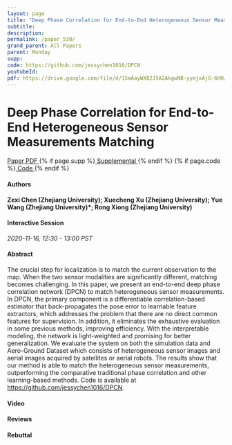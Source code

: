 ```yaml
---
layout: page
title: "Deep Phase Correlation for End-to-End Heterogeneous Sensor Measurements Matching"
subtitle: 
description:
permalink: /paper_530/
grand_parent: All Papers
parent: Monday
supp: 
code: https://github.com/jessychen1016/DPCN
youtubeId: 
pdf: https://drive.google.com/file/d/1SmAayWXB2J5A2AkgwNB-yyejxAjG-6HH/view
---
```


# Deep Phase Correlation for End-to-End Heterogeneous Sensor Measurements Matching

<a href="https://drive.google.com/file/d/1SmAayWXB2J5A2AkgwNB-yyejxAjG-6HH/view" target="_blank" rel="noopener noreferrer" class="btn btn-blue"><i class="fa fa-file-text-o" aria-hidden="true"></i> Paper PDF </a> {% if page.supp %}<a href="" target="_blank" rel="noopener noreferrer" class="btn btn-green"><i class="fa fa-file-text-o" aria-hidden="true"></i> Supplemental </a>{% endif %} {% if page.code %}<a href="https://github.com/jessychen1016/DPCN" target="_blank" rel="noopener noreferrer" class="btn btn-green"><i class="fa fa-github" aria-hidden="true"></i> Code </a>{% endif %} 

#### Authors
**Zexi Chen (Zhejiang University); Xuecheng Xu (Zhejiang University); Yue Wang (Zhejiang University)*; Rong Xiong (Zhejiang University)**

#### Interactive Session
*2020-11-16, 12:30 - 13:00 PST*

#### Abstract
The crucial step for localization is to match the current observation to the map. When the two sensor modalities are significantly different, matching becomes challenging. In this paper, we present an end-to-end deep phase correlation network (DPCN) to match heterogeneous sensor measurements. In DPCN, the primary component is a differentiable correlation-based estimator that back-propagates the pose error to learnable feature extractors, which addresses the problem that there are no direct common features for supervision. In addition, it eliminates the exhaustive evaluation in some previous methods, improving efficiency. With the interpretable modeling, the network is light-weighted and promising for better generalization. We evaluate the system on both the simulation data and Aero-Ground Dataset which consists of heterogeneous sensor images and aerial images acquired by satellites or aerial robots. The results show that our method is able to match the heterogeneous sensor measurements, outperforming the comparative traditional phase correlation and other learning-based methods. Code is available at <a href="https://github.com/jessychen1016/DPCN" target="_blank">https://github.com/jessychen1016/DPCN</a>.

#### Video 

#### Reviews

#### Rebuttal

